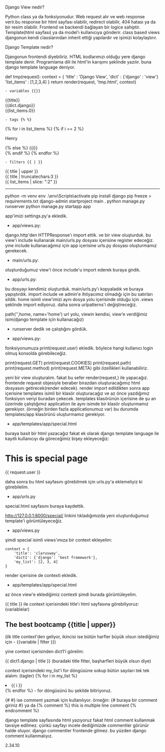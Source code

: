 Django View nedir?

Python class ya da fonksiyonudur. Web request alır ve web response verir.bu response bir html sayfası olabilir, redirect olabilir, 404 hatası ya da bir resim olabilir.
Frontend ve backendi bağlayan bir logice sahiptir. Template(html sayfası) ya da model'ı kullanıcıya gönderir.
class based views djangonun kendi classlarından inherit ettiği yapılardır ve işimizi kolaylaştırır.

Django Template nedir?

Djangonun frontendi diyebiliriz. HTML kodlarımızı olduğu yere django template denir. 
Programlama dili ile html'in karışımı şeklinde yazılır. buna django template language deniyor.


def tmp(request):
    context = {
        'title' : 'Django View',
        'dict' : {'django' : 'view'}
        'list_items' : [1,2,3,4]
    }
    return render(request, 'tmp.html', context)

    - variables {{}}
<body>
    {{title}} <br>
    {{dict.django}} <br>
    {{list_items.0}} <br>
</body>

    - tags {% %}
<body>
    {% for i in list_items %} {% if i == 2 %} 
    <p>Henry</p>
    {% else %} {{i}} <br>
    {% endif %} {% endfor %}       
</body>

    - filters {{ | }}
<body>
    {{ title | upper }} <br>
    {{ title | truncatechars:3 }} <br>
    {{ list_items | slice: ":2" }}
</body>

------------------------------------------------------------------------------

python -m venv env
.\env\Scripts\activate
pip install django
pip freeze > requirements.txt
django-admin startproject main .
python manage.py runserver
python manage.py startapp app

app'imizi settings.py'a ekledik.


- app/views.py:

django.http'den HTTPResponse'ı import ettik. ve bir view oluşturduk. bu view'i include kullanarak main/urls.py dosyası içerisine register edeceğiz. yine include kullanacağımız için app içerisine urls.py dosyası oluşturmamız gerekecek.
<!-- 
from django.http import HttpResponse

def home(request):
    return HttpResponse('<h1>Hello World</h1>')
-->

- main/urls.py:

oluşturduğumuz view'i önce include'u import ederek buraya girdik.
<!-- 
from django.urls import include

urlpatterns = [
    path('',include("app.urls"))
] 
-->

- app/urls.py:

bu dosyayı kendimiz oluşturduk. main/urls.py'ı kopyaladık ve buraya yapıştırdık. import include ve admin'e ihtiyacımız olmadığı için bu satırları sildik.
home isimli view'imizi aynı dosya yolu içerisinde olduğu için .views şeklinde import ediyoruz. daha sonra urlpatterns'i değiştireceğiz.

path('',home, name='home')
url yolu, viewin kendisi, view'e verdiğimiz isim(django template için kullanacağız)

<!-- 
from django.urls import path
from .views import home

urlpatterns = [
    path('',home, name='home')
]
 -->

- runserver dedik ve çalıştığını gördük.

- app/views.py:

fonksiyonumuza print(request.user) ekledik. böylece hangi kullanıcı login olmuş konsolda görebileceğiz.

<!-- 
def home(request):
    print(request.user)
    return HttpResponse('<h1>Hello World</h1>')
 -->

print(request.GET)
print(request.COOKIES)
print(request.path)
print(request.method)
print(request.META)
gibi özellikleri kullanabiliriz.

yeni bir view oluşturalım. fakat bu sefer render(request,) ile yapacağız.
frontende request objesiyle beraber birazdan oluşturacağımız html dosyasını getirecek(render edecek). render import edildikten sonra app içerisine templates isimli bir klasör oluşturacağız ve az önce yazdığımız fonksiyon veriyi buradan çekecek.
templates klasörünün içerisine de şu an üzerinde çalıştığımız application ile aynı isimde bir klasör oluşturmamız gerekiyor. (örneğin birden fazla applicationumuz var) bu durumda templates/app klasörünü oluşturmamız gerekiyor.

<!-- 
def special(request):
    return render(request, 'app/special.html')
 -->


- app/templates/app/special.html

buraya basit bir html yazacağız fakat ek olarak django template language ile kayıtlı kullanıcıyı da göreceğimiz bişey ekleyeceğiz:

<h1>This is special page</h1>

{{ request.user }}

daha sonra bu html sayfasını görebilmek için urls.py'a eklemeliyiz ki görebilelim.

- app/urls.py

special.html sayfasını buraya kaydettik.

<!-- 
path('special/',special, name='special') 
-->

http://127.0.0.1:8000/special/ linkini tıkladığımızda yeni oluşturduğumuz template'i görüntüleyeceğiz.

- app/views.py

şimdi special isimli views'ımıza bir context ekleyelim:

    context = {
        'title': 'clarusway',
        'dict1': {'django': 'best framework'},
        'my_list': [2, 3, 4]
    }

render içerisine de contexti ekledik.

<!-- special'ın son hali:
def special(request):
    context = {
        'title': 'clarusway',
        'dict1': {'django': 'best framework'},
        'my_list': [2, 3, 4]
    }
    return render(request, 'app/special.html',context)
 -->

 - app/templates/app/special.html

az önce view'e eklediğimiz contexti şimdi burada görüntüleyelim.

{{ title }} ile context içerisindeki title'ı html sayfasına görebiliyoruz:
(variablelar)
<h2>The best bootcamp {{title | upper}}</h2> 
(ilk title context'den geliyor, ikincisi ise bütün harfler büyük olsun istediğimiz için - {{variable | filter }})

yine context içerisinden dict1'i görelim:

{{ dict1.django | title }} (buradaki title filter, başharfleri büyük olsun diye)

context içerisindeki my_list'i for döngüsüne sokup bütün sayıları tek tek alalım:
(tagler)
{% for i in my_list %}
    <li>{{ i }}</li>
{% endfor %}   - for döngüsünü bu şekilde bitiriyoruz.

{# #} ise comment yazmak için kullanılıyor. örneğin:
{# buraya bir comment giriniz #}
ya da
{% comment  %}
this is multiple
line comment
{% endcomment %}

django template sayfasında html yazıyoruz fakat html comment kullanmak tavsiye edilmez. çünkü sayfayı incele dediğimizde commentler görünür halde oluyor.
django commentler frontende gitmez. bu yüzden django comment kullanmalıyız.


2.34.10